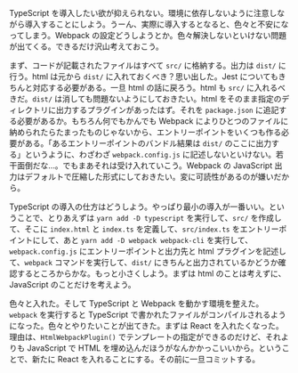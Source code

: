 TypeScript を導入したい欲が抑えられない。環境に依存しないように注意しながら導入することにしよう。うーん、実際に導入するとなると、色々と不安になってしまう。Webpack の設定どうしようとか。色々解決しないといけない問題が出てくる。できるだけ沢山考えておこう。

まず、コードが記載されたファイルはすべて `src/` に格納する。出力は `dist/` に行う。html は元から `dist/` に入れておくべき？思い出した。Jest についてもきちんと対応する必要がある。一旦 html の話に戻ろう。html も `src/` に入れるべきだ。`dist/` は消しても問題ないようにしておきたい。html をそのまま指定のディレクトリに出力するプラグインがあったはず。それを `package.json` に追記する必要があるか。もちろん何でもかんでも Webpack によりひとつのファイルに納められたらたまったものじゃないから、エントリーポイントをいくつも作る必要がある。「あるエントリーポイントのバンドル結果は `dist/` のここに出力する」というように、わざわざ `webpack.config.js` に記述しないといけない。若干面倒だな…。でもまあそれは受け入れていこう。Webpack の JavaScript 出力はデフォルトで圧縮した形式にしておきたい。変に可読性があるのが嫌いだから。

TypeScript の導入の仕方はどうしよう。やっぱり最小の導入が一番いい。ということで、とりあえずは `yarn add -D typescript` を実行して、`src/` を作成して、そこに `index.html` と `index.ts` を定義して、`src/index.ts` をエントリーポイントにして、あと `yarn add -D webpack webpack-cli` を実行して、`webpack.config.js` にエントリーポイントと出力先と html プラグインを記述して、`webpack` コマンドを実行して、`dist/` にきちんと出力されているかどうか確認するところからかな。もっと小さくしよう。まずは html のことは考えずに、JavaScript のことだけを考えよう。

色々と入れた。そして TypeScript と Webpack を動かす環境を整えた。`webpack` を実行すると TypeScript で書かれたファイルがコンパイルされるようになった。色々とやりたいことが出てきた。まずは React を入れたくなった。理由は、`HtmlWebpackPlugin()` でテンプレートの指定ができるのだけど、それよりも JavaScript で HTML を埋め込んだほうがなんかかっこいいから。ということで、新たに React を入れることにする。その前に一旦コミットする。
